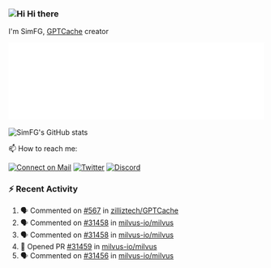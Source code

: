### <img src='https://qpluspicture.oss-cn-beijing.aliyuncs.com/6LjjQA/Hi.gif' alt='Hi' width="24"/> Hi there

I'm SimFG, [GPTCache](https://github.com/zilliztech/GPTCache) creator

![Metrics 👋](/metrics.plugin.followup.user.svg)

![SimFG's GitHub stats](https://github-readme-stats.vercel.app/api?username=SimFG&show_icons=true&theme=radical&count_private=true)

📫 How to reach me:

[![Connect on Mail](https://img.shields.io/badge/Ask%20me-anything-1abc9c.svg)](mailto:1142838399@qq.com)
[![Twitter](https://img.shields.io/twitter/follow/FogSim?style=social)](https://twitter.com/FogSim)
[![Discord](https://img.shields.io/discord/1092648432495251507?label=Discord&logo=discord)](https://discord.gg/Q8C6WEjSWV)

### :zap: Recent Activity

<!--START_SECTION:activity-->
1. 🗣 Commented on [#567](https://github.com/zilliztech/GPTCache/issues/567) in [zilliztech/GPTCache](https://github.com/zilliztech/GPTCache)
2. 🗣 Commented on [#31458](https://github.com/milvus-io/milvus/issues/31458) in [milvus-io/milvus](https://github.com/milvus-io/milvus)
3. 🗣 Commented on [#31458](https://github.com/milvus-io/milvus/issues/31458) in [milvus-io/milvus](https://github.com/milvus-io/milvus)
4. 💪 Opened PR [#31459](https://github.com/milvus-io/milvus/pull/31459) in [milvus-io/milvus](https://github.com/milvus-io/milvus)
5. 🗣 Commented on [#31456](https://github.com/milvus-io/milvus/issues/31456) in [milvus-io/milvus](https://github.com/milvus-io/milvus)
<!--END_SECTION:activity-->

